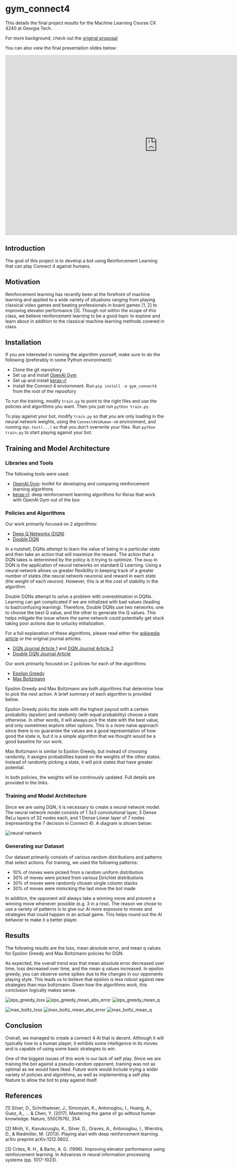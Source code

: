 # gym_connect4
This details the final project results for the Machine Learning Course CX 4240 at Georgia Tech.

For more background, check out the [original proposal](/assets/CX4240_Project_Proposal.pdf)

You can also view the final presentation slides below:

<iframe src="https://docs.google.com/presentation/d/e/2PACX-1vSzX-DgSVi6cHHI8M2a9SaE_yVw00ND7hmEx8-HYq2_635FYwZVnPni9tKqx7t-idZvkeYSiaR0U_mU/embed?start=true&loop=true&delayms=3000" frameborder="0" width="960" height="569" allowfullscreen="true" mozallowfullscreen="true" webkitallowfullscreen="true"></iframe>

## Introduction
The goal of this project is to develop a bot using Reinforcement Learning that can play Connect 4 against humans.

## Motivation
Reinforcement learning has recently been at the forefront of machine learning and applied to a wide variety of situations ranging from playing classical video games and beating professionals in board games [1, 2] to improving elevator performance [3]. Though not within the scope of this class, we believe reinforcement learning to be a good topic to explore and learn about in addition to the classical machine learning methods covered in class.

## Installation
If you are interested in running the algorithm yourself, make sure to do the following (preferably in some Python environment):

- Clone the git repostiory
- Set up and install [OpenAI Gym](http://gym.openai.com/docs/#installation)
- Set up and install [keras-rl](https://github.com/keras-rl/keras-rl)
- Install the Connect 4 enviornment. Run `pip install -e gym_connect4` from the root of the repository

To run the training, modify `train.py` to point to the right files and use the policies and algorithms you want. Then you just run `python train.py`.

To play against your bot, modify `train.py` so that you are only loading in the neural network weights, using the `Connect4VsHuman-v0` environment, and running `dqn.test(...)` so that you don't overwrite your files. Run `python train.py` to start playing against your bot.

## Training and Model Architecture
### Libraries and Tools
The following tools were used:

- [OpenAI Gym](https://gym.openai.com/): toolkit for developing and comparing reinforcement learning algorithms
- [keras-rl](https://github.com/keras-rl/keras-rl): deep reinforcement learning algorithms for Keras that work with OpenAI Gym out of the box

### Policies and Algorithms
Our work primarily focused on 2 algorithms:

- [Deep Q Networks (DQN)](https://en.wikipedia.org/wiki/Q-learning#Variants)
- [Double DQN](https://en.wikipedia.org/wiki/Q-learning#Variants)

In a nutshell, DQNs attempt to learn the value of being in a particular state and then take an action that will maximize the reward. The action that a DQN takes is determined by the policy is it trying to optimize. The `deep` in DQN is the application of neural networks on standard Q Learning. Using a neural network allows us greater flexibility in keeping track of a greater number of states (the neural network neurons) and reward in each state (the weight of each neuron). However, this is at the cost of stability in the algorithm.

Double DQNs attempt to solve a problem with overestimation in DQNs. Learning can get complicated if we are initialized with bad values (leading to bad/confusing learning). Therefore, Double DQNs use two networks: one to choose the best Q value, and the other to generate the Q values. This helps mitigate the issue where the same network could potentially get stuck taking poor actions due to unlucky initialization.

For a full explanation of these algorithms, please read either the [wikipedia article](https://en.wikipedia.org/wiki/Q-learning#Variants) or the original journal articles.

- [DQN Journal Article 1](https://arxiv.org/abs/1312.5602) and [DQN Journal Article 2](https://www.nature.com/articles/nature14236)
- [Double DQN Journal Article](https://arxiv.org/abs/1509.06461)

Our work primarily focused on 2 policies for each of the algorithms:

- [Epsilon Greedy](https://jamesmccaffrey.wordpress.com/2017/11/30/the-epsilon-greedy-algorithm/)
- [Max Boltzmann](https://papers.nips.cc/paper/7208-boltzmann-exploration-done-right.pdf)

Epsilon Greedy and Max Boltzmann are both algorithms that determine how to pick the next action. A brief summary of each algorithm is provided below.

Epsilon Greedy picks the state with the highest payout with a certain probability (epsilon) and randomly (with equal probability) choose a state otherwise. In other words, it will always pick the state with the best value, and only sometimes explore other options. This is a more naive approach since there is no guarantee the values are a good representation of how good the state is, but it is a simple algorithm that we thought would be a good baseline for our work.

Max Boltzmann is similar to Epsilon Greedy, but instead of choosing randomly, it assigns probabilities based on the weights of the other states. Instead of randomly picking a state, it will pick states that have greater potential.

In both policies, the weights will be continously updated. Full details are provided in the links.

### Training and Model Architecture
Since we are using DQN, it is necessary to create a neural network model. The neural network model consists of 1 3x3 convolutional layer, 5 Dense ReLu layers of 32 nodes each, and 1 Dense Linear layer of 7 nodes (representing the 7 decision in Connect 4). A diagram is shown below:
 
![neural network](/assets/nn.png)

### Generating our Dataset
Our dataset primarily consists of various random distributions and patterns that select actions. For training, we used the following patterns:

- 10% of moves were picked from a random uniform distribution
- 30% of moves were picked from various Dirichlet distributions
- 30% of moves were randomly chosen single column stacks
- 30% of moves were mimicking the last move the bot made

In addition, the opponent will always take a winning move and prevent a winning move whenever possible (e.g. 3 in a row). The reason we chose to use a variety of patterns is to give our AI more exposure to moves and strategies that could happen in an actual game. This helps round out the AI behavior to make it a better player. 

## Results
The following results are the loss, mean absolute error, and mean q values for Epsilon Greedy and Max Boltzmann policies for DQN.

As expected, the overall trend was that mean absolute error decreased over time, loss decreased over time, and the mean q values increased. In epsilon greedy, you can observe some spikes due to the changes in our opponents playing style. This leads us to believe that epsilon is less robust against new strategies than max boltzmann. Given how the algorithms work, this conclusion logically makes sense.

![eps_greedy_loss](/assets/eps_greedy_loss.png)
![eps_greedy_mean_abs_error](/assets/eps_greedy_mean_abs_error.png)
![eps_greedy_mean_q](/assets/eps_greedy_mean_q.png)

![max_boltz_loss](/assets/max_boltz_loss.png)
![max_boltz_mean_abs_error](/assets/max_boltz_mean_abs_error.png)
![max_boltz_mean_q](/assets/max_boltz_mean_q.png)

## Conclusion
Overall, we managed to create a connect 4 AI that is decent. Although it will typically lose to a human player, it exhibits some intelligence in its moves and is capable of using some basic strategies to win.

One of the biggest issues of this work is our lack of self play. Since we are training the bot against a pseudo-random opponent, training was not as optimal as we would have liked. Future work would include trying a wider variety of policies and algorithms, as well as implementing a self play feature to allow the bot to play against itself.

## References
[1] Silver, D., Schrittwieser, J., Simonyan, K., Antonoglou, I., Huang, A., Guez, A., ... & Chen, Y. (2017). Mastering the game of go without human knowledge. Nature, 550(7676), 354.

[2] Mnih, V., Kavukcuoglu, K., Silver, D., Graves, A., Antonoglou, I., Wierstra, D., & Riedmiller, M. (2013). Playing atari with deep reinforcement learning. arXiv preprint arXiv:1312.5602.

[3] Crites, R. H., & Barto, A. G. (1996). Improving elevator performance using reinforcement learning. In Advances in neural information processing systems (pp. 1017-1023).
